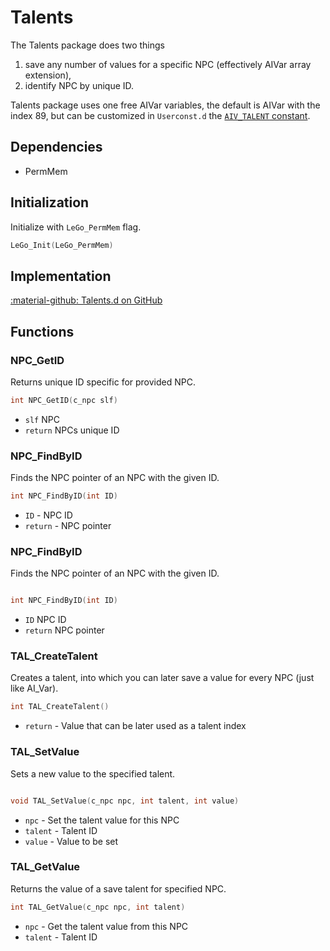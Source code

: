 # Talents
The Talents package does two things

1. save any number of values for a specific NPC (effectively AIVar array extension),
2. identify NPC by unique ID.

Talents package uses one free AIVar variables, the default is AIVar with the index 89, but can be customized in `Userconst.d` the [`AIV_TALENT` constant](https://github.com/Lehona/LeGo/blob/55ae79a781f79cda649fa42d7f64250befa71212/Userconst.d#L120).

## Dependencies

- PermMem

## Initialization
Initialize with `LeGo_PermMem` flag.
```c++
LeGo_Init(LeGo_PermMem)
```

## Implementation
[:material-github: Talents.d on GitHub](https://github.com/Lehona/LeGo/blob/dev/Talents.d)

## Functions

### NPC_GetID
Returns unique ID specific for provided NPC.

```c++
int NPC_GetID(c_npc slf)
```

- `slf` NPC
- `return` NPCs unique ID

### NPC_FindByID
Finds the NPC pointer of an NPC with the given ID.
```c++
int NPC_FindByID(int ID)
```

- `ID` - NPC ID
- `return` - NPC pointer

### NPC_FindByID
Finds the NPC pointer of an NPC with the given ID.
```c++

int NPC_FindByID(int ID)
```

- `ID` NPC ID
- `return` NPC pointer

### TAL_CreateTalent
Creates a talent, into which you can later save a value for every NPC (just like AI_Var).
```c++
int TAL_CreateTalent()
```

- `return` - Value that can be later used as a talent index

### TAL_SetValue
Sets a new value to the specified talent.
```c++

void TAL_SetValue(c_npc npc, int talent, int value)
```

- `npc` - Set the talent value for this NPC
- `talent` - Talent ID
- `value` - Value to be set

### TAL_GetValue
Returns the value of a save talent for specified NPC.
```c++
int TAL_GetValue(c_npc npc, int talent)
```

- `npc` - Get the talent value from this NPC
- `talent` - Talent ID

